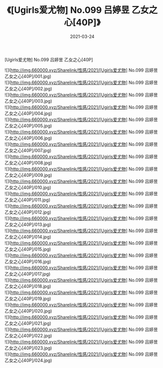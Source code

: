 ﻿---
layout: post
title:  《[Ugirls爱尤物] No.099 吕婷昱 乙女之心[40P]》
date:   2021-03-24
img: http://img.660000.xyz/Sharelink/性感/2021/[Ugirls爱尤物] No.099 吕婷昱 乙女之心[40P]/000.jpg
categories: [美女, 清纯, 唯美]
---

[Ugirls爱尤物] No.099 吕婷昱 乙女之心[40P]

  ![](http://img.660000.xyz/Sharelink/性感/2021/[Ugirls爱尤物] No.099 吕婷昱 乙女之心[40P]/001.jpg) <br> ![](http://img.660000.xyz/Sharelink/性感/2021/[Ugirls爱尤物] No.099 吕婷昱 乙女之心[40P]/002.jpg) <br> ![](http://img.660000.xyz/Sharelink/性感/2021/[Ugirls爱尤物] No.099 吕婷昱 乙女之心[40P]/003.jpg) <br> ![](http://img.660000.xyz/Sharelink/性感/2021/[Ugirls爱尤物] No.099 吕婷昱 乙女之心[40P]/004.jpg) <br> ![](http://img.660000.xyz/Sharelink/性感/2021/[Ugirls爱尤物] No.099 吕婷昱 乙女之心[40P]/005.jpg) <br> ![](http://img.660000.xyz/Sharelink/性感/2021/[Ugirls爱尤物] No.099 吕婷昱 乙女之心[40P]/006.jpg) <br> ![](http://img.660000.xyz/Sharelink/性感/2021/[Ugirls爱尤物] No.099 吕婷昱 乙女之心[40P]/007.jpg) <br> ![](http://img.660000.xyz/Sharelink/性感/2021/[Ugirls爱尤物] No.099 吕婷昱 乙女之心[40P]/008.jpg) <br> ![](http://img.660000.xyz/Sharelink/性感/2021/[Ugirls爱尤物] No.099 吕婷昱 乙女之心[40P]/009.jpg) <br> ![](http://img.660000.xyz/Sharelink/性感/2021/[Ugirls爱尤物] No.099 吕婷昱 乙女之心[40P]/010.jpg) <br> ![](http://img.660000.xyz/Sharelink/性感/2021/[Ugirls爱尤物] No.099 吕婷昱 乙女之心[40P]/011.jpg) <br> ![](http://img.660000.xyz/Sharelink/性感/2021/[Ugirls爱尤物] No.099 吕婷昱 乙女之心[40P]/012.jpg) <br> ![](http://img.660000.xyz/Sharelink/性感/2021/[Ugirls爱尤物] No.099 吕婷昱 乙女之心[40P]/013.jpg) <br> ![](http://img.660000.xyz/Sharelink/性感/2021/[Ugirls爱尤物] No.099 吕婷昱 乙女之心[40P]/014.jpg) <br> ![](http://img.660000.xyz/Sharelink/性感/2021/[Ugirls爱尤物] No.099 吕婷昱 乙女之心[40P]/015.jpg) <br> ![](http://img.660000.xyz/Sharelink/性感/2021/[Ugirls爱尤物] No.099 吕婷昱 乙女之心[40P]/016.jpg) <br> ![](http://img.660000.xyz/Sharelink/性感/2021/[Ugirls爱尤物] No.099 吕婷昱 乙女之心[40P]/017.jpg) <br> ![](http://img.660000.xyz/Sharelink/性感/2021/[Ugirls爱尤物] No.099 吕婷昱 乙女之心[40P]/018.jpg) <br> ![](http://img.660000.xyz/Sharelink/性感/2021/[Ugirls爱尤物] No.099 吕婷昱 乙女之心[40P]/019.jpg) <br> ![](http://img.660000.xyz/Sharelink/性感/2021/[Ugirls爱尤物] No.099 吕婷昱 乙女之心[40P]/020.jpg) <br> ![](http://img.660000.xyz/Sharelink/性感/2021/[Ugirls爱尤物] No.099 吕婷昱 乙女之心[40P]/021.jpg) <br> ![](http://img.660000.xyz/Sharelink/性感/2021/[Ugirls爱尤物] No.099 吕婷昱 乙女之心[40P]/022.jpg) <br> ![](http://img.660000.xyz/Sharelink/性感/2021/[Ugirls爱尤物] No.099 吕婷昱 乙女之心[40P]/023.jpg) <br> ![](http://img.660000.xyz/Sharelink/性感/2021/[Ugirls爱尤物] No.099 吕婷昱 乙女之心[40P]/024.jpg) <br>